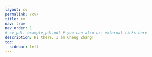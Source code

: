 ```yaml
---
layout: cv
permalink: /cv/
title: cv
nav: true
nav_order: 1
# cv_pdf: example_pdf.pdf # you can also use external links here
description: Hi there, I am Cheng Zhang!
toc:
  sidebar: left
---
```

